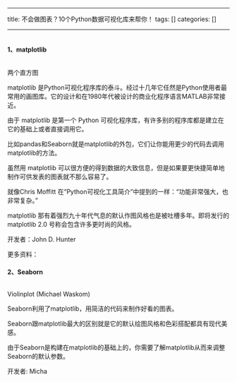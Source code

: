 
--- 
title:  不会做图表？10个Python数据可视化库来帮你！ 
tags: []
categories: [] 

---
<img alt="" src="https://img-blog.csdnimg.cn/img_convert/3b7f0a9217cebdede9083fd29f817592.jpeg">

#### 1、matplotlib

<img alt="" src="https://img-blog.csdnimg.cn/img_convert/1f67ea3f0ed8fd23c7b0079515a7e9f0.jpeg">

两个直方图

matplotlib 是Python可视化程序库的泰斗。经过十几年它任然是Python使用者最常用的画图库。它的设计和在1980年代被设计的商业化程序语言MATLAB非常接近。

由于 matplotlib 是第一个 Python 可视化程序库，有许多别的程序库都是建立在它的基础上或者直接调用它。

比如pandas和Seaborn就是matplotlib的外包，它们让你能用更少的代码去调用 matplotlib的方法。

虽然用 matplotlib 可以很方便的得到数据的大致信息，但是如果要更快捷简单地制作可供发表的图表就不那么容易了。

就像Chris Moffitt 在“Python可视化工具简介”中提到的一样：“功能非常强大，也非常复杂。”

matplotlib 那有着强烈九十年代气息的默认作图风格也是被吐槽多年。即将发行的matplotlib 2.0 号称会包含许多更时尚的风格。

开发者：John D. Hunter

更多资料：​  ​​

#### 2、Seaborn

<img alt="" src="https://img-blog.csdnimg.cn/img_convert/d56322506be3ecfc8351df02dbc1ab70.jpeg">

Violinplot (Michael Waskom)

Seaborn利用了matplotlib，用简洁的代码来制作好看的图表。

Seaborn跟matplotlib最大的区别就是它的默认绘图风格和色彩搭配都具有现代美感。

由于Seaborn是构建在matplotlib的基础上的，你需要了解matplotlib从而来调整Seaborn的默认参数。

开发者: Micha
